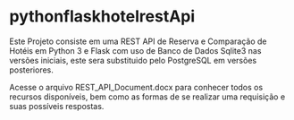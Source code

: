 # pythonflaskhotelrestApi

Este Projeto consiste em uma REST API de Reserva e Comparação de Hotéis em Python 3 e Flask com uso de Banco de Dados Sqlite3 nas versões iniciais, este sera substituido pelo PostgreSQL em versões posteriores. 

Acesse o arquivo REST_API_Document.docx para conhecer todos os recursos disponíveis, bem como as formas de se realizar uma requisição e suas possíveis respostas.

